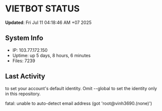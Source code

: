 # VIETBOT STATUS
**Updated**: Fri Jul 11 04:18:46 AM +07 2025

## System Info
- IP: 103.77.172.150
- Uptime: up 5 days, 8 hours, 6 minutes
- Files: 7239

## Last Activity

to set your account's default identity.
Omit --global to set the identity only in this repository.

fatal: unable to auto-detect email address (got 'root@vinh3690.(none)')
